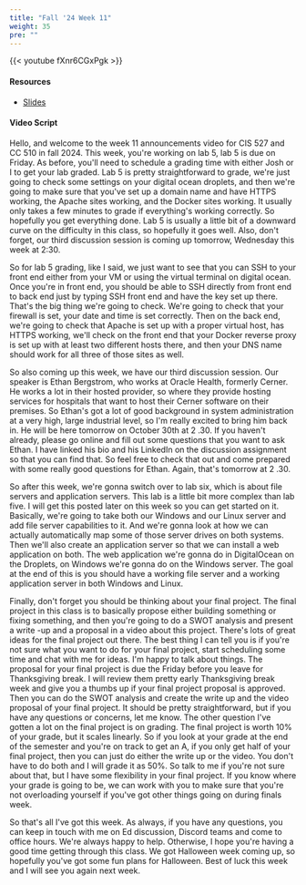 ```yaml
---
title: "Fall '24 Week 11"
weight: 35
pre: ""
---
```


{{< youtube fXnr6CGxPgk >}}

#### Resources

* <a href="slides" target="_blank">Slides</a>

#### Video Script

Hello, and welcome to the week 11 announcements video for CIS 527 and CC 510 in fall 2024. This week, you're working on lab 5, lab 5 is due on Friday. As before, you'll need to schedule a grading time with either Josh or I to get your lab graded. Lab 5 is pretty straightforward to grade, we're just going to check some settings on your digital ocean droplets, and then we're going to make sure that you've set up a domain name and have HTTPS working, the Apache sites working, and the Docker sites working. It usually only takes a few minutes to grade if everything's working correctly. So hopefully you get everything done. Lab 5 is usually a little bit of a downward curve on the difficulty in this class, so hopefully it goes well. Also, don't forget, our third discussion session is coming up tomorrow, Wednesday this week at 2:30. 

So for lab 5 grading, like I said, we just want to see that you can SSH to your front end either from your VM or using the virtual terminal on digital ocean. Once you're in front end, you should be able to SSH directly from front end to back end just by typing SSH front end and have the key set up there. That's the big thing we're going to check. We're going to check that your firewall is set, your date and time is set correctly. Then on the back end, we're going to check that Apache is set up with a proper virtual host, has HTTPS working, we'll check on the front end that your Docker reverse proxy is set up with at least two different hosts there, and then your DNS name should work for all three of those sites as well. 

So also coming up this week, we have our third discussion session. Our speaker is Ethan Bergstrom, who works at Oracle Health, formerly Cerner. He works a lot in their hosted provider, so where they provide hosting services for hospitals that want to host their Cerner software on their premises. So Ethan's got a lot of good background in system administration at a very high, large industrial level, so I'm really excited to bring him back in. He will be here tomorrow on October 30th at 2 .30. If you haven't already, please go online and fill out some questions that you want to ask Ethan. I have linked his bio and his LinkedIn on the discussion assignment so that you can find that. So feel free to check that out and come prepared with some really good questions for Ethan. Again, that's tomorrow at 2 .30. 

So after this week, we're gonna switch over to lab six, which is about file servers and application servers. This lab is a little bit more complex than lab five. I will get this posted later on this week so you can get started on it. Basically, we're going to take both our Windows and our Linux server and add file server capabilities to it. And we're gonna look at how we can actually automatically map some of those server drives on both systems. Then we'll also create an application server so that we can install a web application on both. The web application we're gonna do in DigitalOcean on the Droplets, on Windows we're gonna do on the Windows server. The goal at the end of this is you should have a working file server and a working application server in both Windows and Linux. 

Finally, don't forget you should be thinking about your final project. The final project in this class is to basically propose either building something or fixing something, and then you're going to do a SWOT analysis and present a write -up and a proposal in a video about this project. There's lots of great ideas for the final project out there. The best thing I can tell you is if you're not sure what you want to do for your final project, start scheduling some time and chat with me for ideas. I'm happy to talk about things. The proposal for your final project is due the Friday before you leave for Thanksgiving break. I will review them pretty early Thanksgiving break week and give you a thumbs up if your final project proposal is approved. Then you can do the SWOT analysis and create the write up and the video proposal of your final project. It should be pretty straightforward, but if you have any questions or concerns, let me know. The other question I've gotten a lot on the final project is on grading. The final project is worth 10% of your grade, but it scales linearly. So if you look at your grade at the end of the semester and you're on track to get an A, if you only get half of your final project, then you can just do either the write up or the video. You don't have to do both and I will grade it as 50%. So talk to me if you're not sure about that, but I have some flexibility in your final project. If you know where your grade is going to be, we can work with you to make sure that you're not overloading yourself if you've got other things going on during finals week. 

So that's all I've got this week. As always, if you have any questions, you can keep in touch with me on Ed discussion, Discord teams and come to office hours. We're always happy to help. Otherwise, I hope you're having a good time getting through this class. We got Halloween week coming up, so hopefully you've got some fun plans for Halloween. Best of luck this week and I will see you again next week. 
